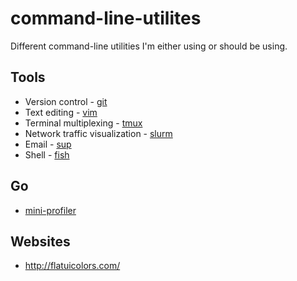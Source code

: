 # command-line-utilites

Different command-line utilities I'm either using or should be using.

## Tools

* Version control - [git](http://git-scm.com/)
* Text editing - [vim](http://www.vim.org/)
* Terminal multiplexing - [tmux](http://en.wikipedia.org/wiki/Tmux)
* Network traffic visualization - [slurm](https://github.com/mattthias/slurm)
* Email - [sup](http://supmua.org/)
* Shell - [fish](http://fishshell.com/)

## Go

* [mini-profiler](https://github.com/MiniProfiler/go)

## Websites

* http://flatuicolors.com/
